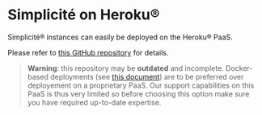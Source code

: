 Simplicit&eacute; on Heroku&reg;
================================

Simplicit&eacute;&reg; instances can easily be deployed on the Heroku&reg; PaaS.

Please refer to [this GitHub repository](https://github.com/simplicitesoftware/heroku-template) for details.

> **Warning**: this repository may be **outdated** and incomplete.
> Docker-based deployments (see [this document](/lesson/docs/operation/docker)) are to be preferred over deployement on a proprietary PaaS.
> Our support capabilities on this PaaS is thus very limited so before choosing this option make sure you have required up-to-date expertise.


